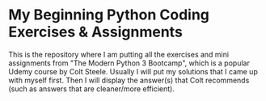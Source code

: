 # My Beginning Python Coding Exercises & Assignments

This is the repository where I am putting all the exercises and mini assignments from "The Modern Python 3 Bootcamp", which is a popular Udemy course by Colt Steele. Usually I will put my solutions that I came up with myself first. Then I will display the answer(s) that Colt recommends (such as answers that are cleaner/more efficient).
